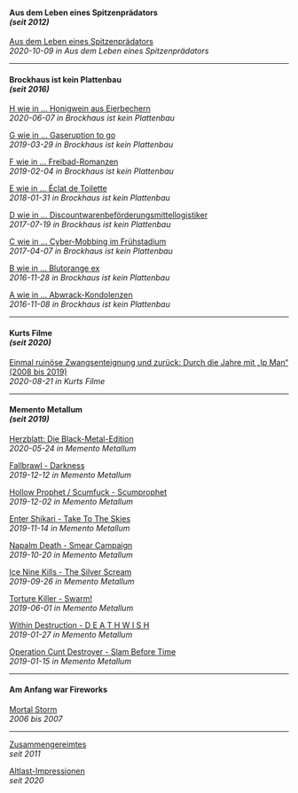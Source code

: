 #### Aus dem Leben eines Spitzenprädators<br>_(seit 2012)_

[Aus dem Leben eines Spitzenprädators](adeles.md)<br>
_2020-10-09 in Aus dem Leben eines Spitzenprädators_

<hr>

#### Brockhaus ist kein Plattenbau<br>_(seit 2016)_

[H wie in ... Honigwein aus Eierbechern](broplau-howabern.md)<br>
_2020-06-07 in Brockhaus ist kein Plattenbau_

[G wie in ... Gaseruption to go](broplau-garutogo.md)<br>
_2019-03-29 in Brockhaus ist kein Plattenbau_

[F wie in ... Freibad-Romanzen](broplau-frebaron.md)<br>
_2019-02-04 in Brockhaus ist kein Plattenbau_

[E wie in ... Éclat de Toilette](broplau-edelette.md)<br>
_2018-01-31 in Brockhaus ist kein Plattenbau_

[D wie in ... Discountwarenbeförderungsmittellogistiker](broplau-discologi.md)<br>
_2017-07-19 in Brockhaus ist kein Plattenbau_

[C wie in ... Cyber-Mobbing im Frühstadium](broplau-cybobing.md)<br>
_2017-04-07 in Brockhaus ist kein Plattenbau_

[B wie in ... Blutorange ex](broplau-blutorex.md)<br>
_2016-11-28 in Brockhaus ist kein Plattenbau_

[A wie in ... Abwrack-Kondolenzen](broplau-abolenz.md)<br>
_2016-11-08 in Brockhaus ist kein Plattenbau_

<hr>

#### Kurts Filme<br>_(seit 2020)_

[Einmal ruinöse Zwangsenteignung und zurück: Durch die Jahre mit „Ip Man“ (2008 bis 2019)](kurfil-eruzwan.md)<br>
_2020-08-21 in Kurts Filme_

<hr>

#### Memento Metallum<br>_(seit 2019)_

[Herzblatt: Die Black-Metal-Edition](memmet-heblabla.md)<br>
_2020-05-24 in Memento Metallum_

[Fallbrawl - Darkness](memmet-fabress.md)<br>
_2019-12-12 in Memento Metallum_

[Hollow Prophet / Scumfuck - Scumprophet](memmet-hofupret.md)<br>
_2019-12-02 in Memento Metallum_

[Enter Shikari - Take To The Skies](memmet-enartokies.md)<br>
_2019-11-14 in Memento Metallum_

[Napalm Death - Smear Campaign](memmet-nademarn.md)<br>
_2019-10-20 in Memento Metallum_

[Ice Nine Kills - The Silver Scream](memmet-inikiver.md)<br>
_2019-09-26 in Memento Metallum_

[Torture Killer - Swarm!](memmet-torkiwa.md)<br>
_2019-06-01 in Memento Metallum_

[Within Destruction - D E A T H W I S H](memmet-widewis.md)<br>
_2019-01-27 in Memento Metallum_

[Operation Cunt Destroyer - Slam Before Time](memmet-opuslat.md)<br>
_2019-01-15 in Memento Metallum_

<hr>

#### Am Anfang war Fireworks

[Mortal Storm](afafiwo-morstorm.md)<br>
_2006 bis 2007_

<hr>

[Zusammengereimtes](zusates.md)<br>
_seit 2011_

[Altlast-Impressionen](alapron.md)<br>
_seit 2020_

